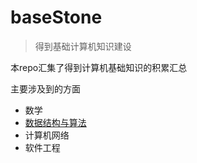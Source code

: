 # baseStone
> 得到基础计算机知识建设

本repo汇集了得到计算机基础知识的积累汇总

主要涉及到的方面

* 数学
* [数据结构与算法](./algorithm/README.md)
* 计算机网络
* 软件工程